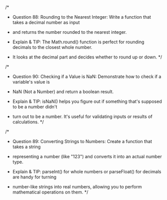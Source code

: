 /\*

- Question 88: Rounding to the Nearest Integer: Write a function that takes a decimal number as input
- and returns the number rounded to the nearest integer.

- Explain & TIP: The Math.round() function is perfect for rounding decimals to the closest whole number.
- It looks at the decimal part and decides whether to round up or down.
  \*/

/\*

- Question 90: Checking if a Value is NaN: Demonstrate how to check if a variable's value is
- NaN (Not a Number) and return a boolean result.

- Explain & TIP: isNaN() helps you figure out if something that's supposed to be a number didn't
- turn out to be a number. It's useful for validating inputs or results of calculations.
  \*/

/\*

- Question 89: Converting Strings to Numbers: Create a function that takes a string
- representing a number (like "123") and converts it into an actual number type.

- Explain & TIP: parseInt() for whole numbers or parseFloat() for decimals are handy for turning
- number-like strings into real numbers, allowing you to perform mathematical operations on them.
  \*/
